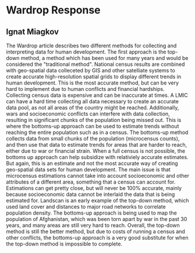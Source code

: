 # Wardrop Response

## Ignat Miagkov

  The Wardrop article describes two different methods for collecting and interpreting data for human development. The first approach is the top-down method, a method which has been used for many years and would be considered the "traditional method". National census results are combined with geo-spatial data colleceted by GIS and other satelliate systems to create accurate high-resolution spatial grids to display different trends in human development. This is the most accurate method, but can be very hard to implement due to human conflicts and financial hardships. Collecting census data is expensive and can be inaccurate at times. A LMIC can have a hard time collecting all data necessary to create an accurate data pool, as not all areas of the country might be reached. Additionally, wars and socioeconomic conflicts can interfere with data collection, resulting in significant chunks of the population being missed out. This is where the bottoms-up approach can be used to estimate trends without reaching the entire population such as in a census. The bottoms-up method collects data from small chunks of the population (microcensus counts), and then use that data to estimate trends for areas that are harder to reach, either due to war or financial strain. When a full census is not possible, the bottoms up approach can help subsidize with relativiely accurate estimates. But again, this is an estimate and not the most accurate way of creating geo-spatial data sets for human development. The main issue is that microcensus estimations cannot take into account socioeconomic and other attributes of a different area, something that a census can account for. Estimations can get pretty close, but will never be 100% accurate, mainly because socioeconomic data cannot be interlaid the data that is being estimated for. Landscan is an early example of the top-down method, which used land cover and distances to major road networks to correlate population density. The bottoms-up approach is being used to map the population of Afghanistan, which was been torn apart by war in the past 30 years, and many areas are still very hard to reach. Overall, the top-down method is still the better method, but due to costs of running a census and other conflicts, the bottoms-up approach is a very good substitute for when the top-down method is impossible to complete.
